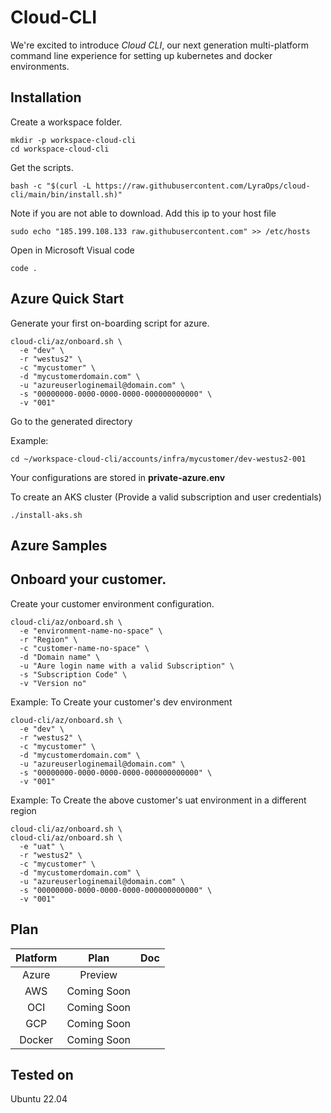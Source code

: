 # Cloud-CLI

We're excited to introduce *Cloud CLI*, our next generation multi-platform command line experience for setting up kubernetes and docker environments.



## Installation



Create a workspace folder.

``````
mkdir -p workspace-cloud-cli
cd workspace-cloud-cli
``````

Get the scripts.
``````
bash -c "$(curl -L https://raw.githubusercontent.com/LyraOps/cloud-cli/main/bin/install.sh)"
``````

Note if you are not able to download. Add this ip to your host file

``````
sudo echo "185.199.108.133 raw.githubusercontent.com" >> /etc/hosts
``````


Open in Microsoft Visual code

```
code .
```

## Azure Quick Start 


Generate your first on-boarding script for azure.


``````
cloud-cli/az/onboard.sh \
  -e "dev" \
  -r "westus2" \
  -c "mycustomer" \
  -d "mycustomerdomain.com" \
  -u "azureuserloginemail@domain.com" \
  -s "00000000-0000-0000-0000-000000000000" \
  -v "001" 
``````

Go to the generated directory

Example:
``````
cd ~/workspace-cloud-cli/accounts/infra/mycustomer/dev-westus2-001

``````

Your configurations are stored in **private-azure.env**


To create an AKS cluster (Provide a valid subscription and user credentials)
``````
./install-aks.sh 
``````



## Azure Samples


Onboard your customer.
-------------------- 

Create your customer environment configuration.

``````
cloud-cli/az/onboard.sh \
  -e "environment-name-no-space" \ 
  -r "Region" \
  -c "customer-name-no-space" \
  -d "Domain name" \
  -u "Aure login name with a valid Subscription" \ 
  -s "Subscription Code" \
  -v "Version no" 
``````

Example: To Create your customer's dev environment

``````
cloud-cli/az/onboard.sh \
  -e "dev" \
  -r "westus2" \
  -c "mycustomer" \
  -d "mycustomerdomain.com" \
  -u "azureuserloginemail@domain.com" \
  -s "00000000-0000-0000-0000-000000000000" \
  -v "001" 
``````

Example: To Create the above customer's uat environment in a different region

``````
cloud-cli/az/onboard.sh \
cloud-cli/az/onboard.sh \
  -e "uat" \
  -r "westus2" \
  -c "mycustomer" \
  -d "mycustomerdomain.com" \
  -u "azureuserloginemail@domain.com" \
  -s "00000000-0000-0000-0000-000000000000" \
  -v "001" 
``````


## Plan

| Platform   | Plan        | Doc |
|:---------------:|:------------:|:------------|
| Azure       | Preview  |  |
| AWS  | Coming Soon | |
| OCI | Coming Soon   | |
| GCP | Coming Soon    | |
| Docker  | Coming Soon   | |

## Tested on

Ubuntu 22.04
